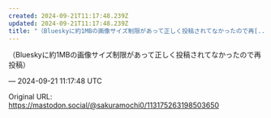 ```yaml
---
created: 2024-09-21T11:17:48.239Z
updated: 2024-09-21T11:17:48.239Z
title: "（Blueskyに約1MBの画像サイズ制限があって正しく投稿されてなかったので再[...]"
---
```


<p>（Blueskyに約1MBの画像サイズ制限があって正しく投稿されてなかったので再投稿）</p>

&mdash; 2024-09-21 11:17:48 UTC

Original URL: https://mastodon.social/@sakuramochi0/113175263198503650
